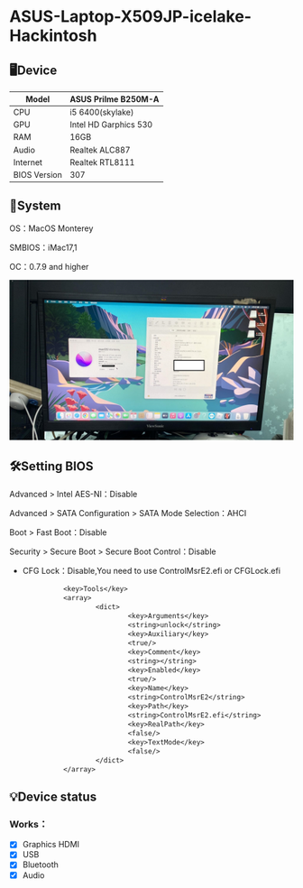 # ASUS-Laptop-X509JP-icelake-Hackintosh

## 🖥️Device
| Model | ASUS Prilme B250M-A |
|------------|-------------------------------|
| CPU | i5 6400(skylake) |
| GPU | Intel HD Garphics 530 |
| RAM | 16GB |
| Audio | Realtek ALC887 |
| Internet | Realtek RTL8111
| BIOS Version | 307 |

## 📀System
OS：MacOS Monterey

SMBIOS：iMac17,1

OC：0.7.9 and higher

![alt text](ASUS-Prime-B250M-A.jpg)

## 🛠️Setting BIOS
Advanced > Intel AES-NI：Disable

Advanced > SATA Configuration > SATA Mode Selection：AHCI

Boot > Fast Boot：Disable

Security > Secure Boot > Secure Boot Control：Disable

- CFG Lock：Disable,You need to use ControlMsrE2.efi or CFGLock.efi

                <key>Tools</key>
                <array>
                        <dict>
                                <key>Arguments</key>
                                <string>unlock</string>
                                <key>Auxiliary</key>
                                <true/>
                                <key>Comment</key>
                                <string></string>
                                <key>Enabled</key>
                                <true/>
                                <key>Name</key>
                                <string>ControlMsrE2</string>
                                <key>Path</key>
                                <string>ControlMsrE2.efi</string>
                                <key>RealPath</key>
                                <false/>
                                <key>TextMode</key>
                                <false/>
                        </dict>
                </array>
## 💡Device status
### Works：
- [x] Graphics HDMI
- [x] USB
- [x] Bluetooth
- [x] Audio
